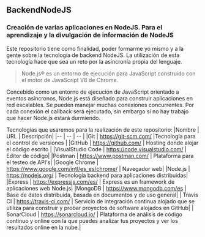 ## BackendNodeJS
### Creación de varias aplicaciones en NodeJS. Para el aprendizaje y la divulgación de información de NodeJS

Este repositorio tiene como finalidad, poder formarme yo mismo y a la gente sobre la tecnología de backend NodeJS. 
La utilización de esta tecnología hace que sea un reto por la asincronía propia del lenguaje.

>Node.js® es un entorno de ejecución para JavaScript construido con el motor de JavaScript V8 de Chrome.

Concebido como un entorno de ejecución de JavaScript orientado a eventos asíncronos, Node.js está diseñado para construir aplicaciones en red escalables. Se pueden manejar muchas conexiones concurrentes. Por cada conexión el callback será ejecutado, sin embargo si no hay trabajo que hacer Node.js estará durmiendo.

Tecnologías que usaremos para la realización de este repositorio:
|Nombre | URL | Descripción|
|-- | -- | -- |
|Git | https://git-scm.com/ |Tecnología para el control de versiones |
|GitHub | https://github.com/ | Hosting donde alojar el código escrito |
|VisualStudio Code | https://code.visualstudio.com/ | Editor de código|
|Postman | https://www.postman.com/ | Plataforma para el testeo de API's|
|Google Chrome | https://www.google.com/intl/es_es/chrome/ | Navegador web|
|Node.js | https://nodejs.org/ | Tecnología backend para aplicaciones distribuidas|
|Express | https://expressjs.com/es/ | Express es un framework de aplicaciones web Node.js|
|MongoDB | https://www.mongodb.com/es | Base de datos distribuida, basada en documentos y de uso general|
| Travis CI | https://travis-ci.com/  | Servicio de integración continua alojado que se utiliza para construir y probar proyectos de software alojados en GitHub|
| SonarCloud | https://sonarcloud.io/ | Plataforma de análisis de código continuo y online con la que puedes analizar tus proyectos y ver los resultados online en la nube.|